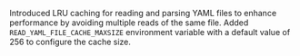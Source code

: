 Introduced LRU caching for reading and parsing YAML files to enhance performance by avoiding multiple reads of the same file. Added `READ_YAML_FILE_CACHE_MAXSIZE` environment variable with a default value of 256 to configure the cache size.